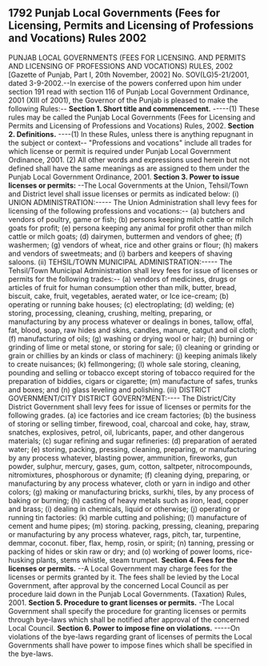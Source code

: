 ## 1792 Punjab Local Governments (Fees for Licensing, Permits and Licensing of Professions and Vocations) Rules 2002
 
PUNJAB LOCAL GOVERNMENTS (FEES FOR LICENSING.
AND PERMITS AND LICENSING OF PROFESSIONS AND
VOCATIONS) RULES, 2002
[Gazette of Punjab, Part I, 20th November, 2002]
No. SOV(LG)5-21/2001, dated 3-9-2002.--In exercise of the powers conferred upon him under section 191 read with section 116 of Punjab Local Government Ordinance, 2001 (XIII of 2001), the Governor of the Punjab is pleased to make the following Rules:--
**Section 1. Short title and commencement.**
-----(1) These rules may be called the Punjab Local Governments (Fees for Licensing and Permits and Licensing of Professions and Vocations) Rules, 2002.
**Section 2. Definitions.**
----(1) In these Rules, unless there is anything repugnant in the subject or context--
   "Professions and vocations" include all trades for which license or permit is required under Punjab Local Government Ordinance, 2001.
   (2) All other words and expressions used herein but not defined shall have the same meanings as are assigned to them under the Punjab Local Government Ordinance, 2001.
**Section 3. Power to issue licenses or permits:**
--The Local Governments at the Union, Tehsil/Town and District level shall issue licenses or permits as indicated below:
   (i) UNION ADMINISTRATION:-----
   The Union Administration shall levy fees for licensing of the following professions and vocations:--
   (a) butchers and vendors of poultry, game or fish;
   (b) persons keeping milch cattle or milch goats for profit;
   (e) persona keeping any animal for profit other than milch cattle or milch goats;
   (d) dairymen, buttermen and vendors of ghee;
   (f) washermen;
   (g) vendors of wheat, rice and other grains or flour;
   (h) makers and vendors of sweetmeats; and
   (i) barbers and keepers of shaving saloons.
   (ii) TEHSIL/TOWN MUNICIPAL ADMINISTRATION:-----
   The Tehsil/Town Municipal Administration shall levy fees for issue of licenses or permits for the following trades:--
   (a) vendors of medicines, drugs or articles of fruit for human consumption other than milk, butter, bread, biscuit, cake, fruit, vegetables, aerated water, or Ice ice-cream;
   (b) operating or running bake houses;
   (c) electroplating;
   (d) welding;
   (e) storing, processing, cleaning, crushing, melting, preparing, or manufacturing by any process whatever or dealings in bones, tallow, offal, fat, blood, soap, raw hides and skins, candles, manure, catgut and oil cloth;
   (f) manufacturing of oils;
   (g) washing or drying wool or hair;
   (h) burning or grinding of lime or metal stone, or storing for sale;
   (i) cleaning or grinding or grain or chillies by an kinds or class of machinery:
   (j) keeping animals likely to create nuisances;
   (k) fellmongering;
   (l) whole sale storing, cleaning, pounding and selling or tobacco except storing of tobacco required for the preparation of biddies, cigars or cigarette;
   (m) manufacture of safes, trunks and boxes; and
   (n) glass leveling and polishing.
   (iii) DISTRICT GOVERNMENT/CITY DISTRICT GOVERN?MENT:----
   The District/City District Government shall levy fees for issue of licenses or permits for the following grades.
   (a) ice factories and ice cream factories;
   (b) the business of storing or selling timber, firewood, coal, charcoal and coke, hay, straw, snatches, explosives, petrol, oil, lubricants, paper, and other dangerous materials;
   (c) sugar refining and sugar refineries:
   (d) preparation of aerated water;
   (e) storing, packing, pressing, cleaning, preparing, or manufacturing by any process whatever, blasting power, ammunition, fireworks, gun powder, sulphur, mercury, gases, gum, cotton, saltpeter, nitrocompounds, nitromixtures, phosphorous or dynamite;
   (f) cleaning dying, preparing, or manufacturing by any process whatever, cloth or yarn in indigo and other colors;
   (g) making or manufacturing bricks, surkhi, tiles, by any process of baking or burning;
   (h) casting of heavy metals such as iron, lead, copper and brass;
   (i) dealing in chemicals, liquid or otherwise;
   (j) operating or running tin factories:
   (k) marble cutting and polishing;
   (l) manufacture of cement and hume pipes;
   (m) storing. packing, pressing, cleaning, preparing or manufacturing by any process whatever, rags, pitch, tar, turpentine, demmar, coconut. fiber, flax, hemp, rosin, or spirit;
   (n) tanning, pressing or packing of hides or skin raw or dry; and
   (o) working of power looms, rice-husking plants, stems whistle, steam trumpet.
**Section 4. Fees for the licenses or permits.**
--A Local Government may charge fees for the licenses or permits granted by it. The fees shall be levied by the Local Government, after approval by the concerned Local Council as per procedure laid down in the Punjab Local Governments. (Taxation) Rules, 2001.
**Section 5. Procedure to grant licenses or permits.**
-The Local Government shall specify the procedure for granting licenses or permits through bye-laws which shall be notified after approval of the concerned Local Council.
**Section 6. Power to impose fine on violations.**
-----On violations of the bye-laws regarding grant of licenses of permits the Local Governments shall have power to impose fines which shall be specified in the bye-laws.

